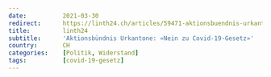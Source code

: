 ```yaml
---
date:          2021-03-30
redirect:      https://linth24.ch/articles/59471-aktionsbuendnis-urkantone-nein-zu-covid-19-gesetz
title:         linth24
subtitle:      'Aktionsbündnis Urkantone: «Nein zu Covid-19-Gesetz»'
country:       CH
categories:    [Politik, Widerstand]
tags:          [covid-19-gesetz]
---
```

